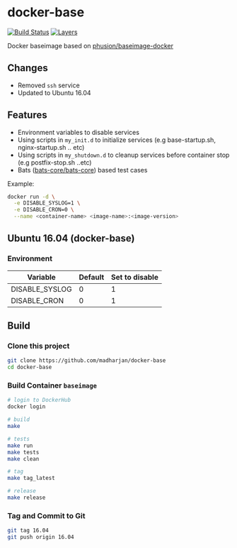 # docker-base

[![Build Status](https://travis-ci.com/madharjan/docker-base.svg?branch=master)](https://travis-ci.com/madharjan/docker-base)
[![Layers](https://images.microbadger.com/badges/image/madharjan/docker-base.svg)](http://microbadger.com/images/madharjan/docker-base)

Docker baseimage based on [phusion/baseimage-docker](https://github.com/phusion/baseimage-docker)

## Changes

* Removed `ssh` service
* Updated to Ubuntu 16.04

## Features

* Environment variables to disable services
* Using scripts in `my_init.d` to initialize services (e.g base-startup.sh, nginx-startup.sh .. etc)
* Using scripts in `my_shutdown.d` to cleanup services before container stop (e.g postfix-stop.sh ..etc)
* Bats ([bats-core/bats-core](https://github.com/bats-core/bats-core)) based test cases

Example:

```bash
docker run -d \
  -e DISABLE_SYSLOG=1 \
  -e DISABLE_CRON=0 \
  --name <container-name> <image-name>:<image-version>
```

## Ubuntu 16.04 (docker-base)

### Environment

| Variable       | Default | Set to disable |
|----------------|---------|----------------|
| DISABLE_SYSLOG | 0       | 1              |
| DISABLE_CRON   | 0       | 1              |

## Build

### Clone this project

```bash
git clone https://github.com/madharjan/docker-base
cd docker-base
```

### Build Container `baseimage`

```bash
# login to DockerHub
docker login

# build
make

# tests
make run
make tests
make clean

# tag
make tag_latest

# release
make release
```

### Tag and Commit to Git

```bash
git tag 16.04
git push origin 16.04
```
